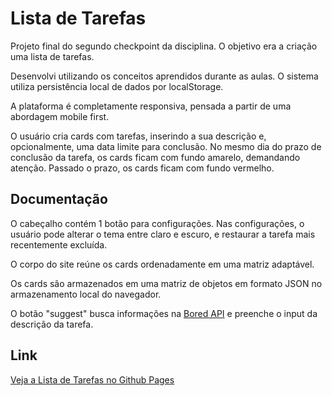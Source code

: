 # Lista de Tarefas
Projeto final do segundo checkpoint da disciplina. O objetivo era a criação uma 
lista de tarefas.

Desenvolvi utilizando os conceitos aprendidos durante as aulas.
O sistema utiliza persistência local de dados por localStorage.

A plataforma é completamente responsiva, pensada a partir de uma abordagem
mobile first.

O usuário cria cards com tarefas, inserindo a sua descrição e, opcionalmente, uma data limite para conclusão.
No mesmo dia do prazo de conclusão da tarefa, os cards ficam com fundo amarelo, demandando atenção.
Passado o prazo, os cards ficam com fundo vermelho.


## Documentação
O cabeçalho contém 1 botão para configurações. Nas configurações, o usuário pode alterar
o tema entre claro e escuro, e restaurar a tarefa mais recentemente excluída.

O corpo do site reúne os cards ordenadamente em uma matriz adaptável.

Os cards são armazenados em uma matriz de objetos em formato JSON no armazenamento local do navegador.

O botão "suggest" busca informações na [Bored API](https://www.boredapi.com/api/activity) 
e preenche o input da descrição da tarefa.

## Link
[Veja a Lista de Tarefas no Github Pages](https://mdaffonso.github.io/frontend2/todolist)